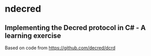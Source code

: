 # ndecred
Implementing the Decred protocol in C# - A learning exercise
--

Based on code from https://github.com/decred/dcrd
